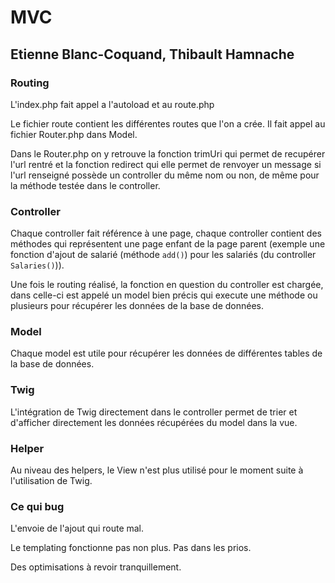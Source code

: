 # MVC
## Etienne Blanc-Coquand, Thibault Hamnache

### Routing
L'index.php fait appel a l'autoload et au route.php

Le fichier route contient les différentes routes que l'on a crée. Il fait appel au fichier Router.php dans Model.

Dans le Router.php on y retrouve la fonction trimUri qui permet de recupérer l'url rentré et la fonction redirect qui elle permet de renvoyer un message si l'url renseigné possède un controller du même nom ou non, de même pour la méthode testée dans le controller.

### Controller
Chaque controller fait référence à une page, chaque controller contient des méthodes qui représentent une page enfant de la page parent (exemple une fonction d'ajout de salarié (méthode `add()`) pour les salariés (du controller `Salaries()`)).

Une fois le routing réalisé, la fonction en question du controller est chargée, dans celle-ci est appelé un model bien précis qui execute une méthode ou plusieurs pour récupérer les données de la base de données.

### Model
Chaque model est utile pour récupérer les données de différentes tables de la base de données.

### Twig
L'intégration de Twig directement dans le controller permet de trier et d'afficher directement les données récupérées du model dans la vue.

### Helper
Au niveau des helpers, le View n'est plus utilisé pour le moment suite à l'utilisation de Twig.

### Ce qui bug
L'envoie de l'ajout qui route mal.

Le templating fonctionne pas non plus. Pas dans les prios.

Des optimisations à revoir tranquillement.
